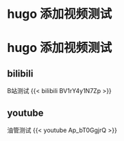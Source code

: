 # hugo 添加视频测试

# hugo 添加视频测试

## bilibili
B站测试
{{< bilibili BV1rY4y1N7Zp >}}

## youtube
油管测试
{{< youtube Ap_bT0GgjrQ >}}
